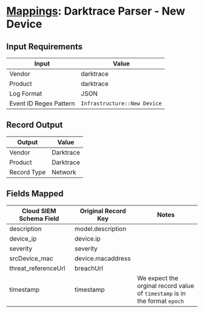 # [Mappings](README.md): Darktrace Parser - New Device

## Input Requirements

|Input|Value|
|-----|-----|
|Vendor|darktrace|
|Product|darktrace|
|Log Format|JSON|
|Event ID Regex Pattern|`Infrastructure::New Device`|

## Record Output

|Output|Value|
|------|-----|
|Vendor|Darktrace|
|Product|Darktrace|
|Record Type|Network|

## Fields Mapped

|Cloud SIEM Schema Field|Original Record Key|Notes|
|-----------------------|-------------------|-----|
|description|model.description||
|device_ip|device.ip||
|severity|severity||
|srcDevice_mac|device.macaddress||
|threat_referenceUrl|breachUrl||
|timestamp|timestamp|We expect the orginal record value of `timestamp` is in the format `epoch`|

